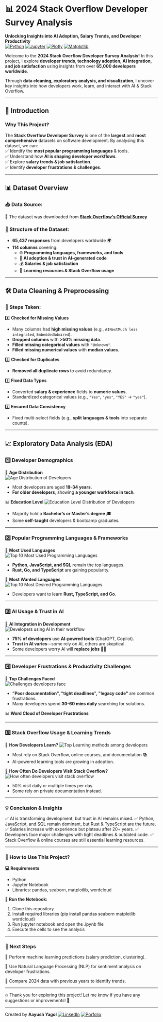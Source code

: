 # 📊 2024 Stack Overflow Developer Survey Analysis  
**Unlocking Insights into AI Adoption, Salary Trends, and Developer Productivity**  
[![Python](https://img.shields.io/badge/Python-3.10%2B-blue)](https://python.org)
[![Jupyter](https://img.shields.io/badge/Jupyter-Notebook-orange)](https://jupyter.org)
[![Plotly](https://img.shields.io/badge/Visualization-Plotly-green)](https://plotly.com)
[![Matplotlib](https://img.shields.io/badge/Visualization-Matplotlib-green)](https://matplotlib.org/)

Welcome to the **2024 Stack Overflow Developer Survey Analysis!** In this project, I explore **developer trends, technology adoption, AI integration, and job satisfaction** using insights from over **65,000 developers worldwide**.  

Through **data cleaning, exploratory analysis, and visualization**, I uncover key insights into how developers work, learn, and interact with AI & Stack Overflow.  

---

## **📝 Introduction**  

### **Why This Project?**  
The **Stack Overflow Developer Survey** is one of the **largest** and **most comprehensive** datasets on software development. By analysing this dataset, we can:  
✅ Identify the **most popular programming languages** & tools.  
✅ Understand how **AI is shaping developer workflows**.  
✅ Explore **salary trends & job satisfaction**.  
✅ Identify **developer frustrations & challenges**.  

---

## **📊 Dataset Overview**  

### **📥 Data Source:**  
🔗 The dataset was downloaded from **[Stack Overflow's Official Survey](https://survey.stackoverflow.co/)**  

### **📂 Structure of the Dataset:**  
- **65,437 responses** from developers worldwide 🌍  
- **114 columns** covering:  
  - 🌐 **Programming languages, frameworks, and tools**  
  - 🤖 **AI adoption & trust in AI-generated code**  
  - 💰 **Salaries & job satisfaction**  
  - 🚀 **Learning resources & Stack Overflow usage**  

---

## **🛠️ Data Cleaning & Preprocessing**  

### **🔎 Steps Taken:**  
1️⃣ **Checked for Missing Values**  
   - Many columns had **high missing values** (e.g., `AINextMuch less integrated`, `EmbeddedAdmired`).  
   - **Dropped columns** with **>50% missing data**.  
   - **Filled missing categorical values** with `"Unknown"`.  
   - **Filled missing numerical values** with **median values**.  

2️⃣ **Checked for Duplicates**  
   - **Removed all duplicate rows** to avoid redundancy.  

3️⃣ **Fixed Data Types**  
   - Converted **salary & experience** fields to **numeric values**.  
   - Standardized categorical values (e.g., `"Yes"`, `"yes"`, `"YES"` → `"yes"`).  

4️⃣ **Ensured Data Consistency**  
   - Fixed multi-select fields (e.g., **split languages & tools** into separate counts).  

---

## **📈 Exploratory Data Analysis (EDA)**  

### **1️⃣ Developer Demographics**  
📌 **Age Distribution**  
![Age Distribution of Developers](https://github.com/ayusyagol11/2024_StackOverflow_Developer_Survey/blob/main/chart_images/Age%20Distribution%20of%20Developers.png)
- Most developers are aged **18-34 years**.  
- **For older developers**, showing **a younger workforce in tech**.  

📊 **Education Level** 
![Education Level Distribution of Developers](https://github.com/ayusyagol11/2024_StackOverflow_Developer_Survey/blob/main/chart_images/Education%20Level%20Distribution%20of%20Developers.png)
- Majority hold a **Bachelor’s or Master’s degree** 🎓  
- Some **self-taught** developers & bootcamp graduates.  

---

### **2️⃣ Popular Programming Languages & Frameworks**  
📌 **Most Used Languages**  
![Top 10 Most Used Programming Languages](https://github.com/ayusyagol11/2024_StackOverflow_Developer_Survey/blob/main/chart_images/Top%2010%20Most%20Used%20Programming%20Languages.png)
- **Python, JavaScript, and SQL** remain the top languages.  
- **Rust, Go, and TypeScript** are gaining popularity.  

📌 **Most Wanted Languages**  
![Top 10 Most Desired Programming Languages](https://github.com/ayusyagol11/2024_StackOverflow_Developer_Survey/blob/main/chart_images/Top%2010%20Most%20Desired%20Programming%20Languages.png)
- Developers want to learn **Rust, TypeScript, and Go**.  

---

### **3️⃣ AI Usage & Trust in AI**  
📌 **AI Integration in Development**  
![Developers using AI in their workflow](https://github.com/ayusyagol11/2024_StackOverflow_Developer_Survey/blob/main/chart_images/developers-using-AI-in-their-workflow.png)
- **75% of developers** use **AI-powred tools** (ChatGPT, Copilot).  
- **Trust in AI varies**—some rely on AI, others are skeptical.  
- Some developers worry AI will **replace jobs** 🤖💼  

---

### **4️⃣ Developer Frustrations & Productivity Challenges**  
📌 **Top Challenges Faced**  
![Challenges developers face](https://github.com/ayusyagol11/2024_StackOverflow_Developer_Survey/blob/main/chart_images/Biggest%20Challenges%20Developers%20Face%20in%20the%20Workplace.png)
- **"Poor documentation", "tight deadlines", "legacy code"** are common frustrations.  
- Many developers spend **30-60 mins daily** searching for solutions.  

📊 **Word Cloud of Developer Frustrations**  


---

### **5️⃣ Stack Overflow Usage & Learning Trends**

📌 **How Developers Learn?**
![Top Learning methods among developers](https://github.com/ayusyagol11/2024_StackOverflow_Developer_Survey/blob/main/chart_images/top-learning-methods-among-developers.png)
- Most rely on Stack Overflow, online courses, and documentation 📚
- AI-powered learning tools are growing in adoption.

📌 **How Often Do Developers Visit Stack Overflow?**
![How often developers visit stack overflow](https://github.com/ayusyagol11/2024_StackOverflow_Developer_Survey/blob/main/chart_images/how-oftern-do-developers-visit-stack-overflow.png)
- 50% visit daily or multiple times per day.
- Some rely on private documentation instead.

---

### **💡 Conclusion & Insights**

✅ AI is transforming development, but trust in AI remains mixed.
✅ Python, JavaScript, and SQL remain dominant, but Rust & TypeScript are the future.
✅ Salaries increase with experience but plateau after 20+ years.
✅ Developers face major challenges with tight deadlines & outdated code.
✅ Stack Overflow & online courses are still essential learning resources.

---

### **📌 How to Use This Project?**

**💻 Requirements**
- Python
- Jupyter Notebook
- Libraries: pandas, seaborn, matplotlib, wordcloud

**📜 Run the Notebook:**
1. Clone this repository
2. Install required libraries (pip install pandas seaborn matplotlib wordcloud)
3. Run jupyter notebook and open the .ipynb file
4. Execute the cells to see the analysis

---

### **🎯 Next Steps**

🔹 Perform machine learning predictions (salary prediction, clustering).

🔹 Use Natural Language Processing (NLP) for sentiment analysis on developer frustrations.

🔹 Compare 2024 data with previous years to identify trends.

---

🔥 Thank you for exploring this project! Let me know if you have any suggestions or improvements! 🚀

---

Created by **Aayush Yagol**
[![LinkedIn](https://img.shields.io/badge/LinkedIn-blue)](https://www.linkedin.com/in/aayush-yagol-046874145/)
[![Porfolio](https://img.shields.io/badge/Portfolio-Black)](https://www.aayushyagol.com)
